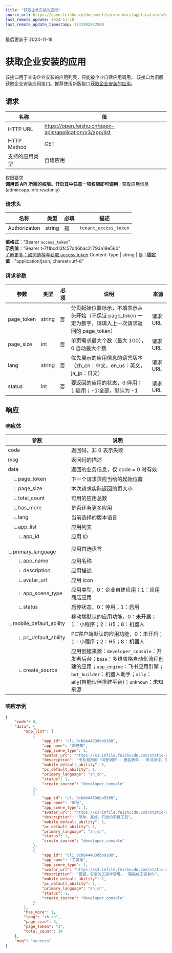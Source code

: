 ```yaml
---
title: "获取企业安装的应用"
source_url: https://open.feishu.cn/document/server-docs/application-v6/admin/obtain-the-apps-installed-by-an-organization
last_remote_update: 2024-11-18
last_remote_update_timestamp: 1731902072000
---
```

最后更新于 2024-11-18

# 获取企业安装的应用

该接口用于查询企业安装的应用列表，只能被企业自建应用调用。
该接口为旧版获取企业安装应用接口。推荐使用新版接口[获取企业安装的应用](https://open.feishu.cn/document/uAjLw4CM/ukTMukTMukTM/application-v6/application/list)。
## 请求
名称 | 值
---|---
HTTP URL | https://open.feishu.cn/open-apis/application/v3/app/list
HTTP Method | GET
支持的应用类型 | 自建应用
权限要求  
 **调用该 API 所需的权限。开启其中任意一项权限即可调用** | 获取应用信息(admin:app.info:readonly)

### 请求头

名称 | 类型 | 必填 | 描述
--- | --- | --- | ---
Authorization | string | 是 | `tenant_access_token`  
**值格式**："Bearer `access_token`"  
**示例值**："Bearer t-7f1bcd13fc57d46bac21793a18e560"  
 [了解更多：如何选择与获取 access token](https://open.feishu.cn/document/uAjLw4CM/ugTN1YjL4UTN24CO1UjN/trouble-shooting/how-to-choose-which-type-of-token-to-use)
Content-Type | string | 是 | **固定值**："application/json; charset=utf-8"

### 请求参数
|参数|类型|必须|说明|来源|
|--|-----|--|----|----|
|page_token|string|否|分页起始位置标示，不填表示从头开始（不保证 page_token 一定为数字，请填入上一次请求返回的 page_token）|请求 URL|
|page_size|int|否|单页需求最大个数（最大 100），0 自动最大个数|请求 URL|
|lang|string|否|优先展示的应用信息的语言版本（zh_cn：中文，en_us：英文，ja_jp：日文）|请求 URL|
|status|int|否|要返回的应用的状态，0:停用；1:启用；-1:全部，默认为 -1|请求 URL|

## 响应
### 响应体
|参数|说明|
|--|--|
|code|返回码，非 0 表示失败|
|msg|返回码的描述|
|data|返回的业务信息，仅 code = 0 时有效|
|&emsp;∟page_token|下一个请求页应当给的起始位置|
|&emsp;∟page_size|本次请求实际返回的页大小|
|&emsp;∟total_count|可用的应用总数|
|&emsp;∟has_more|是否还有更多应用|
|&emsp;∟lang|当前选择的版本语言|
|&emsp;∟app_list|应用列表|
|&emsp;&emsp;∟app_id|应用 ID|
|&emsp;&emsp;∟primary_language|应用首选语言|
|&emsp;&emsp;∟app_name|应用名称|
|&emsp;&emsp;∟description|应用描述|
|&emsp;&emsp;∟avatar_url|应用 icon|
|&emsp;&emsp;∟app_scene_type|应用类型，0：企业自建应用；1：应用商店应用|
|&emsp;&emsp;∟status|启停状态，0：停用；1：启用|
|&emsp;&emsp;∟mobile_default_ability|移动端默认的应用功能，0：未开启；1：小程序；2：H5；8：机器人|
|&emsp;&emsp;∟pc_default_ability|PC客户端默认的应用功能，0：未开启；1：小程序；2：H5；8：机器人|
|&emsp;&emsp;∟create_source|应用创建来源：`developer_console`：开发者后台；`base`：多维表格自动化流程创建的应用；`app_engine`：飞书应用引擎；`bot_builder`：机器人助手；`aily`：aily(智能伙伴搭建平台)；`unknown`：未知来源|

### 响应示例
```json
{
    "code": 0,
    "data": {
        "app_list": [
            {
                "app_id": "cli_9cb844403dbb9108",
                "app_name": "问卷网",
                "app_scene_type": 1,
                "avatar_url": "https://s1-imfile.feishucdn.com/static-resource/v1/d5ca5971-437b-4b1d-b295-679268f9a2cg",
                "description": "专业易用的「问卷调研 · 报名表单 · 考试测评」平台",
                "mobile_default_ability": 1,
                "pc_default_ability": 1,
                "primary_language": "zh_cn",
                "status": 1,
                "create_source": "developer_console"
            },
            {
                "app_id": "cli_9cb844403dbb9108",
                "app_name": "审批",
                "app_scene_type": 1,
                "avatar_url": "https://s3-imfile.feishucdn.com/static-resource/v1/e37af67a-b012-4ee0-80ea-a4d28c94b4eg",
                "description": "简单、高效、开放的审批工具",
                "mobile_default_ability": 1,
                "pc_default_ability": 1,
                "primary_language": "zh_cn",
                "status": 1,
                "create_source": "developer_console"
            },
            {
                "app_id": "cli_9cb844403dbb9108",
                "app_name": "工资单",
                "app_scene_type": 1,
                "avatar_url": "https://s3-imfile.feishucdn.com/static-resource/v1/da710014fc4c975ce66b~?image_size=noop&cut_type=&quality=_q100&format=image&sticker_format=.webp",
                "description": "便捷、安全的工资单管理，一键完成工资发布",
                "mobile_default_ability": 1,
                "pc_default_ability": 1,
                "primary_language": "zh_cn",
                "status": 1,
                "create_source": "developer_console"
            }
        ],
        "has_more": 1,
        "lang": "zh_cn",
        "page_size": 3,
        "page_token": "3",
        "total_count": 34
    },
    "msg": "success"
}
```
